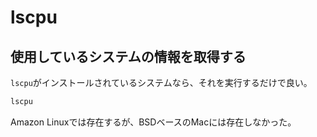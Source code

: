 # lscpu

## 使用しているシステムの情報を取得する

`lscpu`がインストールされているシステムなら、それを実行するだけで良い。

```sh
lscpu
```

Amazon Linuxでは存在するが、BSDベースのMacには存在しなかった。
